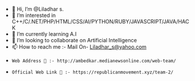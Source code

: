 - 👋 Hi, I’m @Liladhar s.
- 👀 I’m interested in C++/C/.NET/PHP/HTML/CSS/AI/PYTHON/RUBY/JAVASCRIPT/JAVA/HACK
- 🌱 I’m currently learning A.I
- 💞️ I’m looking to collaborate on Artificial Intelligence
- 📫 How to reach me :- Mail On- Liladhar_s@yahoo.com
-     Web Address 🔗 :- http://ambedkar.medianewsonline.com/web-team/
-     Official Web Link 🔗 :- https://republicanmovement.xyz/team-2/
<!---
Liladhar-s/Liladhar-s is a ✨ special ✨ repository because its `README.md` (this file) appears on your GitHub profile.
You can click the Preview link to take a look at your changes.
--->
